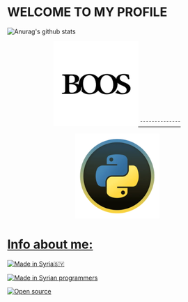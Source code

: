 # WELCOME TO MY PROFILE
![Anurag's github stats](https://github-readme-stats.vercel.app/api?username=ABN-BOOS&show_red=true)


<p align="center"><a href="https://github.com/ABN-BOOS"><img src="image_search_1627333433878.png" height='195' alt="ABN-BOOS">
¯¯¯¯¯¯¯¯¯¯¯¯¯¯
<p align="center"><a href="https://github.com/ABN-BOOS"><img src="image_search_1627314481664.webp"height='195' alt="ABN-BOOS">

# Info about me: 

<p align="left">
<a href="#"><img title="Made in Syria🇸🇾" src="https://img.shields.io/badge/MADE%20IN-Syria-green?colorA=%23ff0000&colorB=%23017e40&style=for-the-badge"></a>

<p align="left">
<a href="#"><img title="Made in Syrian programmers" src="https://img.shields.io/badge/MADE%20IN-Syrian programmers-green?colorA=%23ff0000&colorB=%23017e40&style=for-the-badge"></a>

<p align="left">
<a href="#"><img title="Open source" src="https://img.shields.io/badge/COoODE-Open source-green?colorA=%23ff0000&colorB=%23017e40&style=for-the-badge"></a>



